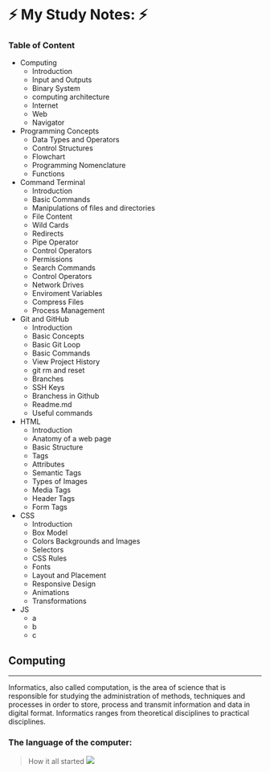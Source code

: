 # ⚡ My Study Notes: ⚡

### **Table of Content**
- Computing
    - Introduction 
    - Input and Outputs
    - Binary System
    - computing architecture
    - Internet
    - Web
    - Navigator
- Programming Concepts
    - Data Types and Operators
    - Control Structures
    - Flowchart
    - Programming Nomenclature
    - Functions
- Command Terminal
    - Introduction
    - Basic Commands
    - Manipulations of files and directories 
    - File Content
    - Wild Cards
    - Redirects
    - Pipe Operator
    - Control Operators
    - Permissions
    - Search Commands
    - Control Operators
    - Network Drives
    - Enviroment Variables
    - Compress Files
    - Process Management
- Git and GitHub
    - Introduction
    - Basic Concepts
    - Basic Git Loop
    - Basic Commands
    - View Project History
    - git rm and reset
    - Branches
    - SSH Keys
    - Branchess in Github
    - Readme.md
    - Useful commands 
- HTML
    - Introduction
    - Anatomy of a web page
    - Basic Structure
    - Tags
    - Attributes
    - Semantic Tags
    - Types of Images
    - Media Tags
    - Header Tags
    - Form Tags
- CSS
    - Introduction
    - Box Model
    - Colors Backgrounds and Images
    - Selectors
    - CSS Rules
    - Fonts
    - Layout and Placement
    - Responsive Design
    - Animations
    - Transformations
- JS
    - a
    - b
    - c




## **Computing**
-----------
<p>
Informatics, also called computation, is the area of science that is responsible for studying the administration of methods, techniques and processes in order to store, process and transmit information and data in digital format. Informatics ranges from theoretical disciplines to practical disciplines.
</p>

### The language of the computer:

> How it all started
![](../../Pictures/screnshotComputing.jpg)


